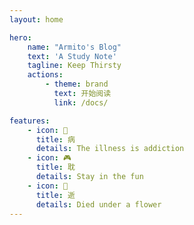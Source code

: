 ```yaml
---
layout: home

hero:
    name: "Armito's Blog"
    text: 'A Study Note'
    tagline: Keep Thirsty
    actions:
        - theme: brand
          text: 开始阅读
          link: /docs/

features:
    - icon: 💊
      title: 病
      details: The illness is addiction
    - icon: 🎮
      title: 耽
      details: Stay in the fun
    - icon: 🌹
      title: 逝
      details: Died under a flower
---
```


<style module>
:root {
  /* --vp-home-hero-name-color: blue; */
}
</style>
